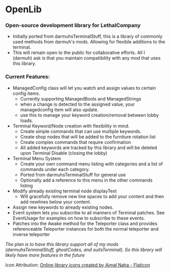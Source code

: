 # OpenLib

### Open-source development library for LethalCompany

- Initially ported from darmuhsTerminalStuff, this is a library of commonly used methods from darmuh's mods. Allowing for flexible additions to the terminal.
- This will remain open to the public for collaborative efforts. All I (darmuh) ask is that you maintain compatibility with any mod that uses this library.


### Current Features:
- ManagedConfig class will let you watch and assign values to certain config items.
	- Currently supporting ManagedBools and ManagedStrings
	- when a change is detected to the assigned value, your managedconfig item will also update.
	- use this to manage your keyword creation/removal between lobby loads.
- Terminal Keyword/Node creation with flexibility in mind.
	- Create simple commands that can use multiple keywords.
	- Create shop nodes that will be added to the furniture rotation list
	- Create complex commands that require confirmation
	- All added keywords are tracked by this library and will be deleted upon Terminal Disable (closing the lobby)
- Terminal Menu System
	- Create your own command menu listing with categories and a list of commands under each category.
	- Ported from darmuhsTerminalStuff for general use
	- Optionally add a reference to this menu in the other commands listing
- Modify already existing terminal node displayText
	- Will gracefully remove new line spaces to add your content and then add newlines below your content.
- Assign new keywords to already existing nodes.
- Event system lets you subscribe to all manners of Terminal patches. See EventUsage for examples on how to subscribe to these events.
- Patches into the Awake method for the Teleporter class and provides referenceable Teleporter instances for both the normal teleporter and inverse teleporter


*The plan is to have this library support all of my mods (darmuhsTerminalStuff, ghostCodes, and suitsTerminal). So this library will likely have more features in the future*

Icon Attribution:
[Online library icons created by Ajmal Naha - Flaticon](https://www.flaticon.com/free-icons/online-library)